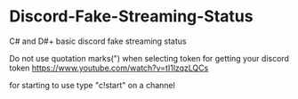 # Discord-Fake-Streaming-Status
C# and D#+ basic discord fake streaming status 

Do not use quotation marks(") when selecting token
for getting your discord token
https://www.youtube.com/watch?v=tI1lzqzLQCs


for starting to use type "c!start" on a channel
